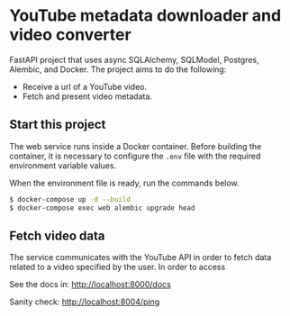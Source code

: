 # YouTube metadata downloader and video converter

FastAPI project that uses async SQLAlchemy, SQLModel, Postgres, Alembic, and Docker.
The project aims to do the following:
- Receive a url of a YouTube video.
- Fetch and present video metadata.

## Start this project

The web service runs inside a Docker container. 
Before building the container, it is necessary to configure the `.env` file with the required environment variable values.

When the environment file is ready, run the commands below.

```sh
$ docker-compose up -d --build
$ docker-compose exec web alembic upgrade head
```

## Fetch video data

The service communicates with the YouTube API in order to fetch data related to a video specified by the user.
In order to access

See the docs in: [http://localhost:8000/docs](http://localhost:8000/docs)

Sanity check: [http://localhost:8004/ping](http://localhost:8004/ping)